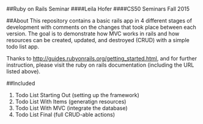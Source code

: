 ##Ruby on Rails Seminar
####Leila Hofer
####CS50 Seminars Fall 2015

##About
This repository contains a basic rails app in 4 different stages of development
with comments on the changes that took place between each version. The goal is
to demonstrate how MVC works in rails and how resources can be created, 
updated, and destroyed (CRUD) with a simple todo list app.

Thanks to http://guides.rubyonrails.org/getting_started.html, and for further
instruction, please visit the ruby on rails documentation (including the URL
listed above).

##Included
1. Todo List Starting Out (setting up the framework)
2. Todo List With Items (generatign resources)
3. Todo List With MVC (integrate the database)
4. Todo List Final (full CRUD-able actions)